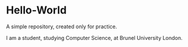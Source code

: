 # Hello-World
A simple repository, created only for practice.

I am a student, studying Computer Science, at Brunel University London.
